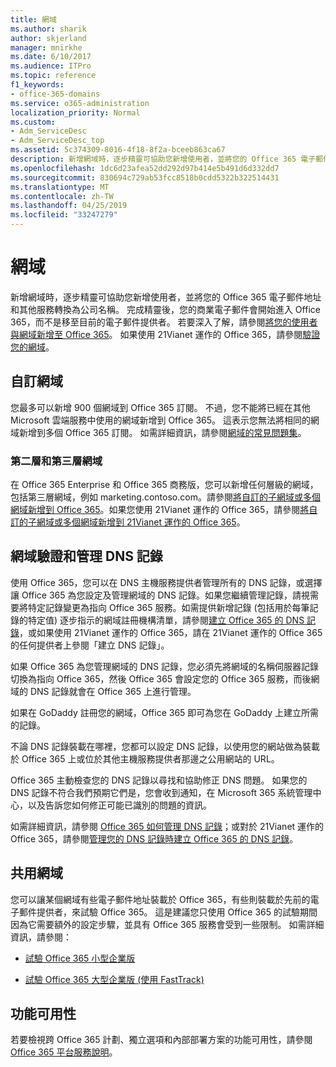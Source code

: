 ```yaml
---
title: 網域
ms.author: sharik
author: skjerland
manager: mnirkhe
ms.date: 6/10/2017
ms.audience: ITPro
ms.topic: reference
f1_keywords:
- office-365-domains
ms.service: o365-administration
localization_priority: Normal
ms.custom:
- Adm_ServiceDesc
- Adm_ServiceDesc_top
ms.assetid: 5c374309-8016-4f18-8f2a-bceeb863ca67
description: 新增網域時，逐步精靈可協助您新增使用者，並將您的 Office 365 電子郵件地址和其他服務轉換為公司名稱。 完成精靈後，您的商業電子郵件會開始進入 Office 365，而不是移至目前的電子郵件提供者。 若要深入了解，請參閱將您的使用者與網域新增至 Office 365。 如果使用 21Vianet 運作的 Office 365，請參閱驗證您的網域。
ms.openlocfilehash: 1dc6d23afea52dd292d97b414e5b491d6d332dd7
ms.sourcegitcommit: 830694c729ab53fcc8518b0cdd5322b322514431
ms.translationtype: MT
ms.contentlocale: zh-TW
ms.lasthandoff: 04/25/2019
ms.locfileid: "33247279"
---
```

# <a name="domains"></a>網域

新增網域時，逐步精靈可協助您新增使用者，並將您的 Office 365 電子郵件地址和其他服務轉換為公司名稱。 完成精靈後，您的商業電子郵件會開始進入 Office 365，而不是移至目前的電子郵件提供者。 若要深入了解，請參閱[將您的使用者與網域新增至 Office 365](https://support.office.com/article/6383f56d-3d09-4dcb-9b41-b5f5a5efd611)。 如果使用 21Vianet 運作的 Office 365，請參閱[驗證您的網域](http://go.microsoft.com/fwlink/?LinkID=733344&amp;clcid=0x409)。
  
## <a name="custom-domains"></a>自訂網域
<a name="BKMK_CustomDomains"> </a>

您最多可以新增 900 個網域到 Office 365 訂閱。 不過，您不能將已經在其他 Microsoft 雲端服務中使用的網域新增到 Office 365。 這表示您無法將相同的網域新增到多個 Office 365 訂閱。 如需詳細資訊，請參閱[網域的常見問題集](https://support.office.com/en-us/article/Domains-FAQ-1272bad0-4bd4-4796-8005-67d6fb3afc5a)。
  
### <a name="second-and-third-level-domains"></a>第二層和第三層網域
<a name="BKMK_SecondAndThirdLevelDomains"> </a>

在 Office 365 Enterprise 和 Office 365 商務版，您可以新增任何層級的網域，包括第三層網域，例如 marketing.contoso.com。請參閱[將自訂的子網域或多個網域新增到 Office 365](http://go.microsoft.com/fwlink/?LinkID=733345&amp;clcid=0x409)。如果您使用 21Vianet 運作的 Office 365，請參閱[將自訂的子網域或多個網域新增到 21Vianet 運作的 Office 365](http://go.microsoft.com/fwlink/?LinkID=733346&amp;clcid=0x409)。
  
## <a name="domain-verification-and-managing-dns-records"></a>網域驗證和管理 DNS 記錄
<a name="BKMK_ManagingDNSRecords"> </a>

使用 Office 365，您可以在 DNS 主機服務提供者管理所有的 DNS 記錄，或選擇讓 Office 365 為您設定及管理網域的 DNS 記錄。如果您繼續管理記錄，請視需要將特定記錄變更為指向 Office 365 服務。如需提供新增記錄 (包括用於每筆記錄的特定值) 逐步指示的網域註冊機構清單，請參閱[建立 Office 365 的 DNS 記錄](https://go.microsoft.com/fwlink/p/?LinkID=270173)，或如果使用 21Vianet 運作的 Office 365，請在 21Vianet 運作的 Office 365 的任何提供者上參閱「建立 DNS 記錄」。 
  
如果 Office 365 為您管理網域的 DNS 記錄，您必須先將網域的名稱伺服器記錄切換為指向 Office 365，然後 Office 365 會設定您的 Office 365 服務，而後網域的 DNS 記錄就會在 Office 365 上進行管理。
  
如果在 GoDaddy 註冊您的網域，Office 365 即可為您在 GoDaddy 上建立所需的記錄。 
  
不論 DNS 記錄裝載在哪裡，您都可以設定 DNS 記錄，以使用您的網站做為裝載於 Office 365 上或位於其他主機服務提供者那邊之公用網站的 URL。 
  
Office 365 主動檢查您的 DNS 記錄以尋找和協助修正 DNS 問題。 如果您的 DNS 記錄不符合我們預期它們是，您會收到通知，在 Microsoft 365 系統管理中心，以及告訴您如何修正可能已識別的問題的資訊。
  
如需詳細資訊，請參閱 [Office 365 如何管理 DNS 記錄](https://go.microsoft.com/fwlink/p/?LinkID=270144)；或對於 21Vianet 運作的 Office 365，請參閱[管理您的 DNS 記錄時建立 Office 365 的 DNS 記錄](http://go.microsoft.com/fwlink/?LinkID=817326&amp;clcid=0x409)。
  
## <a name="sharing-a-domain"></a>共用網域
<a name="BKMK_ManagingDNSRecords"> </a>

您可以讓某個網域有些電子郵件地址裝載於 Office 365，有些則裝載於先前的電子郵件提供者，來試驗 Office 365。 這是建議您只使用 Office 365 的試驗期間因為它需要額外的設定步驟，並具有 Office 365 服務會受到一些限制。 如需詳細資訊，請參閱：
  
- [試驗 Office 365 小型企業版](https://support.office.com/article/39cee536-6a03-40cf-b9c1-f301bb6001d7)
    
- [試驗 Office 365 大型企業版 (使用 FastTrack)](https://fasttrack.office.com/onboard)
    
## <a name="feature-availability"></a>功能可用性
<a name="BKMK_ManagingDNSRecords"> </a>

若要檢視跨 Office 365 計劃、獨立選項和內部部署方案的功能可用性，請參閱 [Office 365 平台服務說明](https://technet.microsoft.com/en-us/library/office-365-platform-service-description.aspx)。
  

